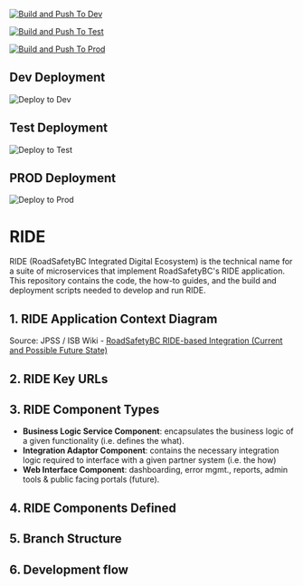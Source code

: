 
[![Build and Push To Dev](https://github.com/bcgov/jag-rsbc-ride/actions/workflows/build_push_pr_onopen_devdeploy.yml/badge.svg)](https://github.com/bcgov/jag-rsbc-ride/actions/workflows/build_push_pr_onopen_devdeploy.yml)

[![Build and Push To Test](https://github.com/bcgov/jag-rsbc-ride/actions/workflows/build_push_pr_onopen_testdeploy.yml/badge.svg)](https://github.com/bcgov/jag-rsbc-ride/actions/workflows/build_push_pr_onopen_testdeploy.yml)

[![Build and Push To Prod](https://github.com/bcgov/jag-rsbc-ride/actions/workflows/build_push_pr_onopen_proddeploy.yml/badge.svg)](https://github.com/bcgov/jag-rsbc-ride/actions/workflows/build_push_pr_onopen_proddeploy.yml)

## Dev Deployment
![Deploy to Dev](https://argocd-shared.apps.silver.devops.gov.bc.ca/api/badge?name=be5301-ride-producer-api-dev&revision=true)

## Test Deployment
![Deploy to Test](https://argocd-shared.apps.silver.devops.gov.bc.ca/api/badge?name=be5301-ride-producer-api-test&revision=true)


## PROD Deployment
![Deploy to Prod](https://argocd-shared.apps.silver.devops.gov.bc.ca/api/badge?name=be5301-ride-producer-api-prod&revision=true)



# RIDE
RIDE (RoadSafetyBC Integrated Digital Ecosystem) is the technical name for a suite of microservices that implement RoadSafetyBC's RIDE application.  
This repository contains the code, the how-to guides, and the build and deployment scripts needed to develop and run RIDE.

## 1. RIDE Application Context Diagram

Source: JPSS / ISB Wiki - [RoadSafetyBC RIDE-based Integration (Current and Possible Future State)](https://justice.gov.bc.ca/wiki/pages/viewpage.action?pageId=301400122)

## 2. RIDE Key URLs


## 3. RIDE Component Types

* **Business Logic Service Component**: encapsulates the business logic of a given functionality (i.e.
defines the what).
* **Integration Adaptor Component**: contains the necessary integration logic required to interface
with a given partner system (i.e. the how)
* **Web Interface Component**: dashboarding, error mgmt., reports, admin tools & public facing portals (future).

## 4. RIDE Components Defined

## 5. Branch Structure

## 6. Development flow
